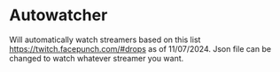 # Autowatcher
Will automatically watch streamers based on this list https://twitch.facepunch.com/#drops as of 11/07/2024. Json file can be changed to watch whatever streamer you want.